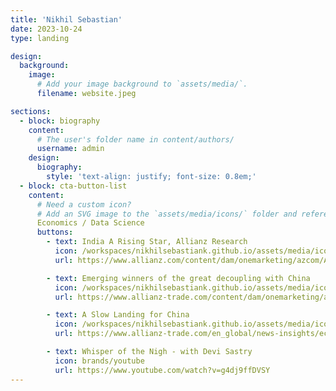 ```yaml
---
title: 'Nikhil Sebastian'
date: 2023-10-24
type: landing

design:
  background:
    image:
      # Add your image background to `assets/media/`.
      filename: website.jpeg

sections:
  - block: biography
    content:
      # The user's folder name in content/authors/
      username: admin
    design:
      biography:
        style: 'text-align: justify; font-size: 0.8em;'
  - block: cta-button-list
    content:
      # Need a custom icon?
      # Add an SVG image to the `assets/media/icons/` folder and reference it in the `icon` field below
      Economics / Data Science
      buttons:
        - text: India A Rising Star, Allianz Research
          icon: /workspaces/nikhilsebastiank.github.io/assets/media/icons/econ1.svg
          url: https://www.allianz.com/content/dam/onemarketing/azcom/Allianz_com/economic-research/publications/specials/en/2023/november/2023-11-09-India-AZ.pdf

        - text: Emerging winners of the great decoupling with China
          icon: /workspaces/nikhilsebastiank.github.io/assets/media/icons/econ1.svg
          url: https://www.allianz-trade.com/content/dam/onemarketing/aztrade/allianz-trade_com/en_gl/erd/publications/pdf/2023_11_24_what_to_watch.pdf

        - text: A Slow Landing for China
          icon: /workspaces/nikhilsebastiank.github.io/assets/media/icons/econ1.svg
          url: https://www.allianz-trade.com/en_global/news-insights/economic-insights/china-landing.html

        - text: Whisper of the Nigh - with Devi Sastry
          icon: brands/youtube
          url: https://www.youtube.com/watch?v=g4dj9ffDVSY
---
```

